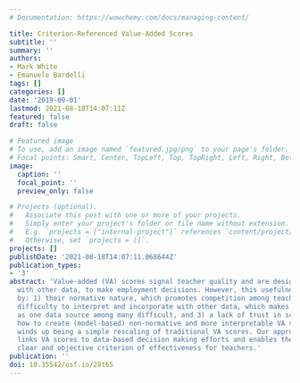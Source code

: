 ```yaml
---
# Documentation: https://wowchemy.com/docs/managing-content/

title: Criterion-Referenced Value-Added Scores
subtitle: ''
summary: ''
authors:
- Mark White
- Emanuele Bardelli
tags: []
categories: []
date: '2019-09-01'
lastmod: 2021-08-18T14:07:11Z
featured: false
draft: false

# Featured image
# To use, add an image named `featured.jpg/png` to your page's folder.
# Focal points: Smart, Center, TopLeft, Top, TopRight, Left, Right, BottomLeft, Bottom, BottomRight.
image:
  caption: ''
  focal_point: ''
  preview_only: false

# Projects (optional).
#   Associate this post with one or more of your projects.
#   Simply enter your project's folder or file name without extension.
#   E.g. `projects = ["internal-project"]` references `content/project/deep-learning/index.md`.
#   Otherwise, set `projects = []`.
projects: []
publishDate: '2021-08-18T14:07:11.068644Z'
publication_types:
- '3'
abstract: 'Value-added (VA) scores signal teacher quality and are designed to be used,
  with other data, to make employment decisions. However, this usefulness is hampered
  by: 1) their normative nature, which promotes competition among teachers, 2) their
  difficulty to interpret and incorporate with other data, which makes using VA scores
  as one data source among many difficult, and 3) a lack of trust in scores. We show
  how to create (model-based) non-normative and more interpretable VA scores, which
  winds up being a simple rescaling of traditional VA scores. Our approach more closely
  links VA scores to data-based decision making efforts and enables the creation of
  clear and objective criterion of effectiveness for teachers.'
publication: ''
doi: 10.35542/osf.io/28t65
---
```

